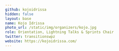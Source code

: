 ```yaml
---
github: kojoidrissa
hidden: false
layout: base
name: Kojo Idrissa
photo_url: /static/img/organizers/kojo.jpg
role: Orientation, Lightning Talks & Sprints Chair
twitter: transitionswpz
website: https://kojoidrissa.com/
---
```

